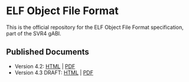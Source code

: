 # ELF Object File Format

This is the official repository for the ELF Object File Format
specification, part of the SVR4 gABI.

## Published Documents

- Version 4.2: [HTML][v42html] | [PDF][v42pdf]
- Version 4.3 DRAFT: [HTML][v43html] | [PDF][v43pdf]

[v42html]: https://gabi.xinuos.com/v42/index.html
[v42pdf]: https://gabi.xinuos.com/v42/elf.pdf
[v43html]: https://gabi.xinuos.com/index.html
[v43pdf]: https://gabi.xinuos.com/elf.pdf
